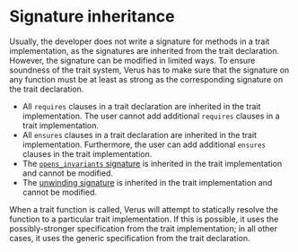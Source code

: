 # Signature inheritance

Usually, the developer does not write a signature for methods in a trait implementation,
as the signatures are inherited from the trait declaration. However, the signature can
be modified in limited ways. To ensure soundness of the trait system, Verus has to make
sure that the signature on any function must be at least as strong as the
corresponding signature on the trait declaration.

 * All `requires` clauses in a trait declaration are inherited in the trait implementation.
    The user cannot
    add additional `requires` clauses in a trait implementation.
 * All `ensures` clauses in a trait declaration are inherited in the trait implementation.
    Furthermore, the user can add additional `ensures` clauses in the trait implementation.
 * The [`opens_invariants` signature](./reference-opens-invariants.md) is inherited
    in the trait implementation and cannot be modified.
 * The [unwinding signature](./reference-unwind-sig.md) is inherited
    in the trait implementation and cannot be modified.

When a trait function is called, Verus will attempt to statically resolve the function
to a particular trait implementation.  If this is possible, it uses the possibly-stronger 
specification from the trait implementation; in all other cases, it uses the
generic specification from the trait declaration.
